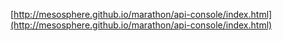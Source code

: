 [http://mesosphere.github.io/marathon/api-console/index.html](http://mesosphere.github.io/marathon/api-console/index.html)

